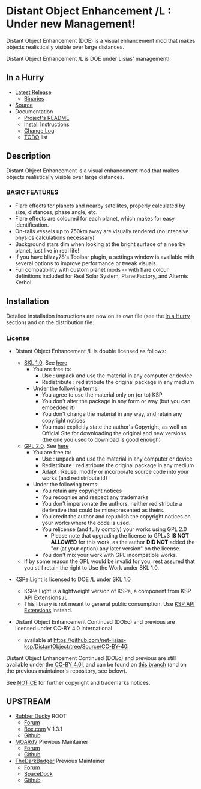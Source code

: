 # Distant Object Enhancement /L : Under new Management!

Distant Object Enhancement (DOE) is a visual enhancement mod that makes objects realistically visible over large distances.

Distant Object Enhancement /L is DOE under Lisias' management!


## In a Hurry

* [Latest Release](https://github.com/net-lisias-ksp/DistantObject/releases)
	+ [Binaries](https://github.com/net-lisias-ksp/DistantObject/tree/Archive)
* [Source](https://github.com/net-lisias-ksp/DistantObject)
* Documentation
	+ [Project's README](https://github.com/net-lisias-ksp/DistantObject/blob/master/README.md)
	+ [Install Instructions](https://github.com/net-lisias-ksp/DistantObject/blob/master/INSTALL.md)
	+ [Change Log](./CHANGE_LOG.md)
	+ [TODO](./TODO.md) list


## Description

Distant Object Enhancement is a visual enhancement mod that makes objects realistically visible over large distances.

### BASIC FEATURES

* Flare effects for planets and nearby satellites, properly calculated by size, distances, phase angle, etc.
* Flare effects are coloured for each planet, which makes for easy identification.
* On-rails vessels up to 750km away are visually rendered (no intensive physics calculations necessary)
* Background stars dim when looking at the bright surface of a nearby planet, just like in real life!
* If you have blizzy78's Toolbar plugin, a settings window is available with several options to improve performance or tweak visuals.
* Full compatibility with custom planet mods -- with flare colour definitions included for Real Solar System, PlanetFactory, and Alternis Kerbol.


## Installation

Detailed installation instructions are now on its own file (see the [In a Hurry](#in-a-hurry) section) and on the distribution file.

### License

* Distant Object Enhancement /L is double licensed as follows:
	+ [SKL 1.0](https://ksp.lisias.net/SKL-1_0.txt). See [here](./LICENSE.SKL-1_0)
		+ You are free to:
			- Use : unpack and use the material in any computer or device
			- Redistribute : redistribute the original package in any medium
		+ Under the following terms:
			- You agree to use the material only on (or to) KSP
			- You don't alter the package in any form or way (but you can embedded it)
			- You don't change the material in any way, and retain any copyright notices
			- You must explicitly state the author's Copyright, as well an Official Site for downloading the original and new versions (the one you used to download is good enough)
	+ [GPL 2.0](https://www.gnu.org/licenses/gpl-2.0.txt). See [here](./LICENSE.GPL-2_0)
		+ You are free to:
			- Use : unpack and use the material in any computer or device
			- Redistribute : redistribute the original package in any medium
			- Adapt : Reuse, modify or incorporate source code into your works (and redistribute it!) 
		+ Under the following terms:
			- You retain any copyright notices
			- You recognise and respect any trademarks
			- You don't impersonate the authors, neither redistribute a derivative that could be misrepresented as theirs.
			- You credit the author and republish the copyright notices on your works where the code is used.
			- You relicense (and fully comply) your works using GPL 2.0
				- Please note that upgrading the license to GPLv3 **IS NOT ALLOWED** for this work, as the author **DID NOT** added the "or (at your option) any later version" on the license.
			- You don't mix your work with GPL incompatible works.
	+ If by some reason the GPL would be invalid for you, rest assured that you still retain the right to Use the Work under SKL 1.0. 
* [KSPe.Light](https://github.com/net-lisias-ksp/KSPAPIExtensions/tree/local/DOE) is licensed to DOE /L under [SKL 1.0](https://ksp.lisias.net/SKL-1_0.txt)
	+ KSPe.Light is a lightweight version of KSPe, a component from KSP API Extensions /L.
	+ This library is not meant to general public consumption. Use [KSP API Extensions](https://github.com/net-lisias-ksp/KSPAPIExtensions/releases) instead.

* Distant Object Enhancement Continued (DOEc) and previous are licensed under CC-BY 4.0 International
    + available at https://github.com/net-lisias-ksp/DistantObject/tree/Source/CC-BY-40i

Distant Object Enhancement Continued (DOEc) and previous are still available under the [CC-BY 4.0I](https://creativecommons.org/licenses/by/4.0/), and can be found on [this branch](https://github.com/net-lisias-ksp/DistantObject/tree/Source/CC-BY-40i) (and on the previous maintainer's repository, see below).

See [NOTICE](./NOTICE) for further copyright and trademarks notices.


## UPSTREAM

* [Rubber Ducky](https://forum.kerbalspaceprogram.com/index.php?/profile/26395-rubber-ducky/) ROOT
	+ [Forum](https://forum.kerbalspaceprogram.com/index.php?/topic/63457-*)
	+ [Box.com](https://app.box.com/s/7xdwo92oc00dkjxkilwb) V 1.3.1
	+ [Github](https://github.com/duckytopia/DistantObject)
* [MOARdV](https://forum.kerbalspaceprogram.com/index.php?/profile/60950-moardv/) Previous Maintainer
	+ [Forum](https://forum.kerbalspaceprogram.com/index.php?/topic/89214-*) 
	+ [Github](https://github.com/MOARdV/DistantObject/)
* [TheDarkBadger](https://forum.kerbalspaceprogram.com/index.php?/profile/201198-thedarkbadger/) Previous Maintainer
	+ [Forum](https://forum.kerbalspaceprogram.com/index.php?/topic/189759-*/) 
	+ [SpaceDock](https://spacedock.info/mod/2274/Distant%20Object%20Enhancement%20Continued)
	+ [Github](https://github.com/TheDarkBadger/DistantObject)
